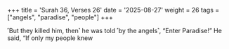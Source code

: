 +++
title = 'Surah 36, Verses 26'
date = '2025-08-27'
weight = 26
tags = ["angels", "paradise", "people"]
+++

˹But they killed him, then˺ he was told ˹by the angels˺, “Enter Paradise!” He said, “If only my people knew